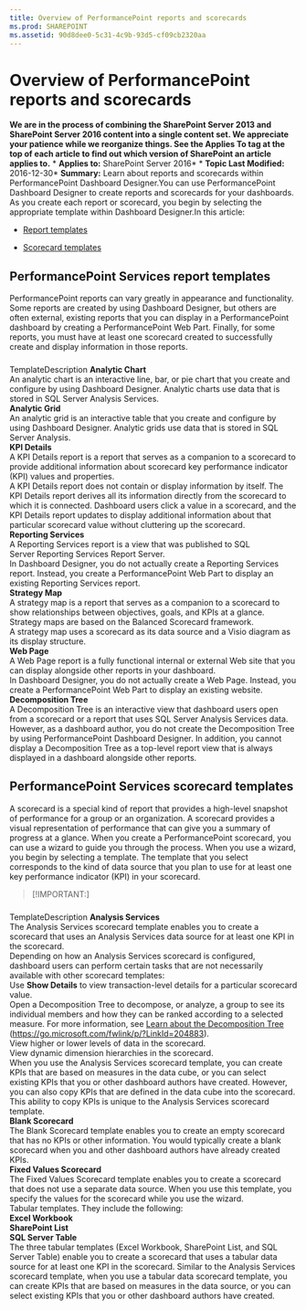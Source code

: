 ```yaml
---
title: Overview of PerformancePoint reports and scorecards
ms.prod: SHAREPOINT
ms.assetid: 90d8dee0-5c31-4c9b-93d5-cf09cb2320aa
---
```



# Overview of PerformancePoint reports and scorecards
 **We are in the process of combining the SharePoint Server 2013 and SharePoint Server 2016 content into a single content set. We appreciate your patience while we reorganize things. See the Applies To tag at the top of each article to find out which version of SharePoint an article applies to.** * **Applies to:** SharePoint Server 2016*  * **Topic Last Modified:** 2016-12-30* **Summary:** Learn about reports and scorecards within PerformancePoint Dashboard Designer.You can use PerformancePoint Dashboard Designer to create reports and scorecards for your dashboards. As you create each report or scorecard, you begin by selecting the appropriate template within Dashboard Designer.In this article:
-  [Report templates](#section1)
    
  
-  [Scorecard templates](#section2)
    
  

## PerformancePoint Services report templates
<a name="section1"> </a>

PerformancePoint reports can vary greatly in appearance and functionality. Some reports are created by using Dashboard Designer, but others are often external, existing reports that you can display in a PerformancePoint dashboard by creating a PerformancePoint Web Part. Finally, for some reports, you must have at least one scorecard created to successfully create and display information in those reports. 
### 

TemplateDescription **Analytic Chart** <br/> An analytic chart is an interactive line, bar, or pie chart that you create and configure by using Dashboard Designer. Analytic charts use data that is stored in SQL Server Analysis Services.  <br/> **Analytic Grid** <br/> An analytic grid is an interactive table that you create and configure by using Dashboard Designer. Analytic grids use data that is stored in SQL Server Analysis.  <br/> **KPI Details** <br/> A KPI Details report is a report that serves as a companion to a scorecard to provide additional information about scorecard key performance indicator (KPI) values and properties.  <br/> A KPI Details report does not contain or display information by itself. The KPI Details report derives all its information directly from the scorecard to which it is connected. Dashboard users click a value in a scorecard, and the KPI Details report updates to display additional information about that particular scorecard value without cluttering up the scorecard.  <br/> **Reporting Services** <br/> A Reporting Services report is a view that was published to SQL Server Reporting Services Report Server.  <br/> In Dashboard Designer, you do not actually create a Reporting Services report. Instead, you create a PerformancePoint Web Part to display an existing Reporting Services report.  <br/> **Strategy Map** <br/> A strategy map is a report that serves as a companion to a scorecard to show relationships between objectives, goals, and KPIs at a glance. Strategy maps are based on the Balanced Scorecard framework.  <br/> A strategy map uses a scorecard as its data source and a Visio diagram as its display structure.  <br/> **Web Page** <br/> A Web Page report is a fully functional internal or external Web site that you can display alongside other reports in your dashboard.  <br/> In Dashboard Designer, you do not actually create a Web Page. Instead, you create a PerformancePoint Web Part to display an existing website.  <br/> **Decomposition Tree** <br/> A Decomposition Tree is an interactive view that dashboard users open from a scorecard or a report that uses SQL Server Analysis Services data. However, as a dashboard author, you do not create the Decomposition Tree by using PerformancePoint Dashboard Designer. In addition, you cannot display a Decomposition Tree as a top-level report view that is always displayed in a dashboard alongside other reports.  <br/> 
## PerformancePoint Services scorecard templates
<a name="section2"> </a>

A scorecard is a special kind of report that provides a high-level snapshot of performance for a group or an organization. A scorecard provides a visual representation of performance that can give you a summary of progress at a glance. When you create a PerformancePoint scorecard, you can use a wizard to guide you through the process. When you use a wizard, you begin by selecting a template. The template that you select corresponds to the kind of data source that you plan to use for at least one key performance indicator (KPI) in your scorecard.
> [!IMPORTANT:]

  
    
    


### 

TemplateDescription **Analysis Services** <br/>  The Analysis Services scorecard template enables you to create a scorecard that uses an Analysis Services data source for at least one KPI in the scorecard. <br/>  Depending on how an Analysis Services scorecard is configured, dashboard users can perform certain tasks that are not necessarily available with other scorecard templates: <br/>  Use **Show Details** to view transaction-level details for a particular scorecard value. <br/>  Open a Decomposition Tree to decompose, or analyze, a group to see its individual members and how they can be ranked according to a selected measure. For more information, see [Learn about the Decomposition Tree](https://go.microsoft.com/fwlink/p/?LinkId=204883) (https://go.microsoft.com/fwlink/p/?LinkId=204883). <br/>  View higher or lower levels of data in the scorecard. <br/>  View dynamic dimension hierarchies in the scorecard. <br/>  When you use the Analysis Services scorecard template, you can create KPIs that are based on measures in the data cube, or you can select existing KPIs that you or other dashboard authors have created. However, you can also copy KPIs that are defined in the data cube into the scorecard. This ability to copy KPIs is unique to the Analysis Services scorecard template. <br/> **Blank Scorecard** <br/> The Blank Scorecard template enables you to create an empty scorecard that has no KPIs or other information. You would typically create a blank scorecard when you and other dashboard authors have already created KPIs.  <br/> **Fixed Values Scorecard** <br/> The Fixed Values Scorecard template enables you to create a scorecard that does not use a separate data source. When you use this template, you specify the values for the scorecard while you use the wizard.  <br/>  Tabular templates. They include the following: <br/> **Excel Workbook** <br/> **SharePoint List** <br/> **SQL Server Table** <br/> The three tabular templates (Excel Workbook, SharePoint List, and SQL Server Table) enable you to create a scorecard that uses a tabular data source for at least one KPI in the scorecard. Similar to the Analysis Services scorecard template, when you use a tabular data scorecard template, you can create KPIs that are based on measures in the data source, or you can select existing KPIs that you or other dashboard authors have created.  <br/> 
